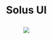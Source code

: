 <h1 align="center">Solus UI</h1>
<h2 align="center">
  <p>
    <img src="https://img.shields.io/badge/language-JavaScript-F7DF1E?style=for-the-badge&logo=javascript"/>
  </p>
</h2>
<h2 align="center">
  
</h2>
